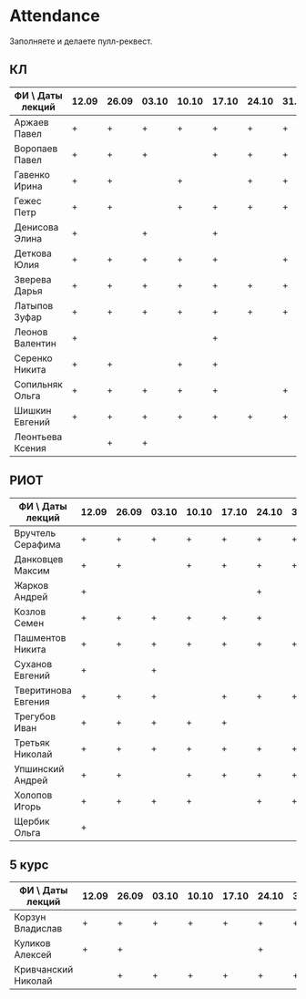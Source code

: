 # Attendance

Заполняете и делаете пулл-реквест.

## КЛ

| ФИ \ Даты лекций|12.09|26.09|03.10|10.10|17.10|24.10|31.10|07.11|14.11|21.11|28.11|05.12|12.12| Сумма |
|-----------------|-----|-----|-----|-----|-----|-----|-----|-----|-----|-----|-----|-----|-----|-------|
| Аржаев Павел    |  +  |  +  |  +  |  +  |  +  |  +  |  +  |     |  +  |     |     |     |     |   1   |
| Воропаев Павел  |  +  |  +  |  +  |     |  +  |  +  |  +  |  +  |  +  |     |     |     |     |   0   |
| Гавенко Ирина   |  +  |  +  |     |  +  |     |  +  |  +  |     |  +  |     |     |     |     |   0   |
| Гежес Петр      |  +  |  +  |     |  +  |  +  |  +  |  +  |     |  +  |     |     |     |     |   0   |
| Денисова Элина  |  +  |     |  +  |     |  +  |     |     |  +  |     |     |     |     |     |   0   |
| Деткова Юлия    |  +  |  +  |  +  |  +  |  +  |     |  +  |     |     |     |     |     |     |   0   |
| Зверева Дарья   |  +  |  +  |  +  |  +  |  +  |  +  |  +  |  +  |  +  |     |     |     |     |   0   |
| Латыпов Зуфар   |  +  |  +  |  +  |  +  |  +  |  +  |  +  |  +  |  +  |     |     |     |     |   0   |
| Леонов Валентин |  +  |     |     |     |  +  |     |     |  +  |     |     |     |     |     |   0   |
| Серенко Никита  |  +  |  +  |     |  +  |  +  |     |     |     |     |     |     |     |     |   0   |
| Сопильняк Ольга |  +  |  +  |  +  |  +  |  +  |     |  +  |  +  |  +  |     |     |     |     |   0   |
| Шишкин Евгений  |  +  |  +  |  +  |  +  |  +  |  +  |  +  |  +  |  +  |     |     |     |     |   0   |
| Леонтьева Ксения|     |  +  |  +  |     |     |     |     |  +  |     |     |     |     |     |   0   |

## РИОТ

| ФИ \ Даты лекций    |12.09|26.09|03.10|10.10|17.10|24.10|31.10|07.11|14.11|21.11|28.11|05.12|12.12| Сумма |
|---------------------|-----|-----|-----|-----|-----|-----|-----|-----|-----|-----|-----|-----|-----|-------|
| Вручтель Серафима   |  +  |  +  |  +  |  +  |  +  |  +  |  +  |  +  |  +  |     |     |     |     |   0   |
| Данковцев Максим    |  +  |  +  |     |  +  |  +  |  +  |  +  |  +  |  +  |     |     |     |     |   0   |
| Жарков Андрей       |  +  |     |     |     |     |  +  |     |  +  |  +  |     |     |     |     |   0   |
| Козлов Семен        |  +  |  +  |  +  |  +  |  +  |  +  |     |     |     |     |     |     |     |   0   |
| Пашментов Никита    |  +  |  +  |  +  |  +  |  +  |  +  |  +  |     |     |     |     |     |     |   0   |
| Суханов Евгений     |  +  |     |  +  |     |     |     |     |     |     |     |     |     |     |   0   |
| Тверитинова Евгения |  +  |  +  |  +  |     |  +  |  +  |  +  |     |  +  |     |     |     |     |   0   |
| Трегубов Иван       |  +  |  +  |  +  |  +  |  +  |     |     |     |     |     |     |     |     |   0   |
| Третьяк Николай     |  +  |  +  |  +  |  +  |  +  |  +  |  +  |  +  |  +  |     |     |     |     |   0   |
| Упшинский Андрей    |  +  |  +  |     |  +  |  +  |  +  |  +  |  +  |  +  |     |     |     |     |   0   |
| Холопов Игорь       |  +  |  +  |  +  |  +  |     |  +  |  +  |  +  |  +  |     |     |     |     |   0   |
| Щербик Ольга        |  +  |     |     |     |     |     |     |     |     |     |     |     |     |   0   |

## 5 курс

| ФИ \ Даты лекций    |12.09|26.09|03.10|10.10|17.10|24.10|31.10|07.11|14.11|21.11|28.11|05.12|12.12| Сумма |
|---------------------|-----|-----|-----|-----|-----|-----|-----|-----|-----|-----|-----|-----|-----|-------|
| Корзун Владислав    |  +  |  +  |  +  |  +  |  +  |  +  |  +  |  +  |  +  |     |     |     |     |   0   |
| Куликов Алексей     |  +  |  +  |     |     |     |  +  |     |     |     |     |     |     |     |   0   |
| Кривчанский Николай |     |  +  |  +  |  +  |  +  |  +  |  +  |     |  +  |     |     |     |     |   0   |
